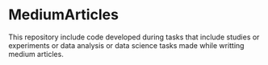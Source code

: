 # MediumArticles
This repository include code developed during tasks that include studies or experiments or data analysis or data science tasks made while writting medium articles.
